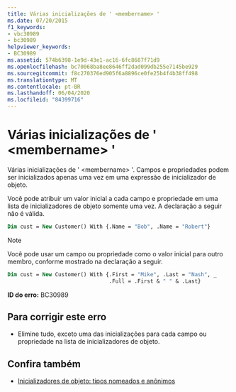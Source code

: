 ```yaml
---
title: Várias inicializações de ' <membername> '
ms.date: 07/20/2015
f1_keywords:
- vbc30989
- bc30989
helpviewer_keywords:
- BC30989
ms.assetid: 574b6398-1e9d-43e1-ac16-6fc8687f71d9
ms.openlocfilehash: bc70068ba8ee8646ff2dad099db255e7145be929
ms.sourcegitcommit: f8c270376ed905f6a8896ce0fe25b4f4b38ff498
ms.translationtype: MT
ms.contentlocale: pt-BR
ms.lasthandoff: 06/04/2020
ms.locfileid: "84399716"
---
```

# <a name="multiple-initializations-of-membername"></a>Várias inicializações de ' \<membername> '

Várias inicializações de ' \<membername> '. Campos e propriedades podem ser inicializados apenas uma vez em uma expressão de inicializador de objeto.

Você pode atribuir um valor inicial a cada campo e propriedade em uma lista de inicializadores de objeto somente uma vez. A declaração a seguir não é válida.

```vb
Dim cust = New Customer() With {.Name = "Bob", .Name = "Robert"}
```

> [!NOTE]
> Você pode usar um campo ou propriedade como o valor inicial para outro membro, conforme mostrado na declaração a seguir.

```vb
Dim cust = New Customer() With {.First = "Mike", .Last = "Nash", _
                                .Full = .First & " " & .Last}
```

**ID do erro:** BC30989

## <a name="to-correct-this-error"></a>Para corrigir este erro

- Elimine tudo, exceto uma das inicializações para cada campo ou propriedade na lista de inicializadores de objeto.

## <a name="see-also"></a>Confira também

- [Inicializadores de objeto: tipos nomeados e anônimos](../programming-guide/language-features/objects-and-classes/object-initializers-named-and-anonymous-types.md)
